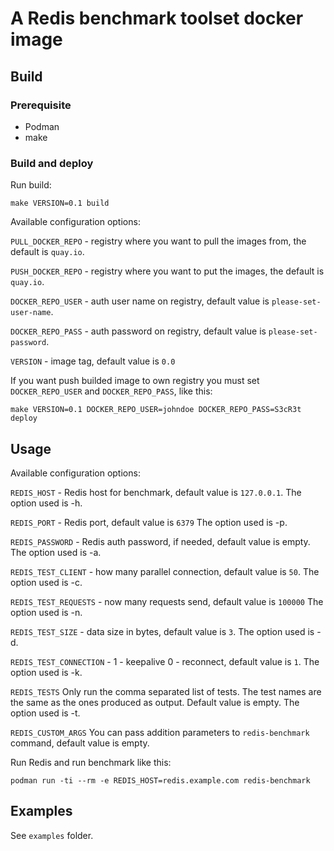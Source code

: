 # A Redis benchmark toolset docker image


## Build
### Prerequisite
* Podman
* make

### Build and deploy

Run build:

```
make VERSION=0.1 build
```

Available configuration options:

`PULL_DOCKER_REPO` - registry where you want to pull the images from, the default is `quay.io`.

`PUSH_DOCKER_REPO` - registry where you want to put the images, the default is `quay.io`.

`DOCKER_REPO_USER` - auth user name on registry, default value is `please-set-user-name`.

`DOCKER_REPO_PASS` - auth password on registry, default value is `please-set-password`.

`VERSION` - image tag, default value is `0.0`

If you want push builded image to own registry you must set `DOCKER_REPO_USER` and `DOCKER_REPO_PASS`, like this:

```
make VERSION=0.1 DOCKER_REPO_USER=johndoe DOCKER_REPO_PASS=S3cR3t deploy
```

## Usage
Available configuration options:

`REDIS_HOST` - Redis host for benchmark, default value is `127.0.0.1`. The option used is -h.

`REDIS_PORT` - Redis port, default value is `6379` The option used is -p.

`REDIS_PASSWORD` - Redis auth password, if needed, default value is empty. The option used is -a.

`REDIS_TEST_CLIENT` - how many parallel connection, default value is `50`. The option used is -c.

`REDIS_TEST_REQUESTS` - now many requests send, default value is `100000` The option used is -n.

`REDIS_TEST_SIZE` - data size in bytes, default value is `3`. The option used is -d.

`REDIS_TEST_CONNECTION` - 1 - keepalive 0 - reconnect, default value is `1`. The option used is -k.

`REDIS_TESTS` Only run the comma separated list of tests. The test names are the same as the ones produced as output. Default value is empty. The option used is -t.

`REDIS_CUSTOM_ARGS` You can pass addition parameters to `redis-benchmark` command, default value is empty.


Run Redis and run benchmark like this:

```
podman run -ti --rm -e REDIS_HOST=redis.example.com redis-benchmark
```

## Examples
See `examples` folder.


